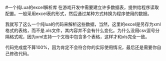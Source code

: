 #一个纯Lua的excel解析库
在游戏开发中需要建立许多数据表，提供给程序读取配置。一般采用excel表的形式，然后通过某种方式转换为程序使用的数据。

我就写了这么一个纯lua的代码来解析这些数据，当然，这里的excel是另存为xml格式的表格，而不是.xls文件，其内容并不会有什么变化。为什么没用csv逗号分隔格式呢，因为xml支持一个文档中包含多个表格，这样才和xls完全一致。

代码完成度不算100%，因为肯定不会符合你的实际使用情况，最后还是需要你自己修改代码。